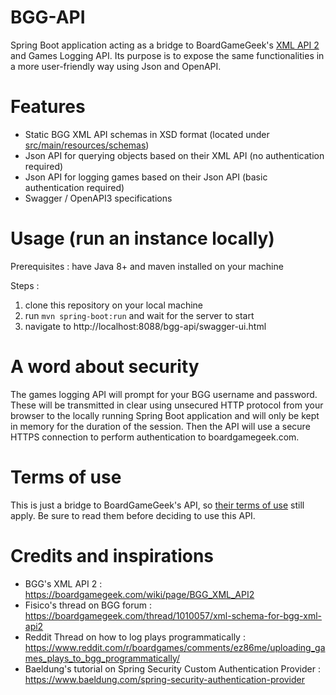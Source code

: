 # BGG-API
Spring Boot application acting as a bridge to BoardGameGeek's [XML API 2](https://boardgamegeek.com/wiki/page/BGG_XML_API2) and Games Logging API. Its purpose is to expose the same functionalities in a more user-friendly way using Json and OpenAPI.

# Features
- Static BGG XML API schemas in XSD format (located under [src/main/resources/schemas](src/main/resources/schemas))
- Json API for querying objects based on their XML API (no authentication required)
- Json API for logging games based on their Json API (basic authentication required)
- Swagger / OpenAPI3 specifications

# Usage (run an instance locally)
Prerequisites : have Java 8+ and maven installed on your machine

Steps :
1. clone this repository on your local machine
2. run `mvn spring-boot:run` and wait for the server to start
3. navigate to http://localhost:8088/bgg-api/swagger-ui.html

# A word about security
The games logging API will prompt for your BGG username and password. These will be transmitted in clear using unsecured HTTP protocol from your browser to the locally running Spring Boot application and will only be kept in memory for the duration of the session. Then the API will use a secure HTTPS connection to perform authentication to boardgamegeek.com.

# Terms of use
This is just a bridge to BoardGameGeek's API, so [their terms of use](https://boardgamegeek.com/wiki/page/XML_API_Terms_of_Use#) still apply. Be sure to read them before deciding to use this API.

# Credits and inspirations
- BGG's XML API 2 : https://boardgamegeek.com/wiki/page/BGG_XML_API2
- Fisico's thread on BGG forum : https://boardgamegeek.com/thread/1010057/xml-schema-for-bgg-xml-api2
- Reddit Thread on how to log plays programmatically : https://www.reddit.com/r/boardgames/comments/ez86me/uploading_games_plays_to_bgg_programmatically/
- Baeldung's tutorial on Spring Security Custom Authentication Provider : https://www.baeldung.com/spring-security-authentication-provider
